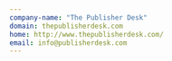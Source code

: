 ```yaml
---
company-name: "The Publisher Desk"
domain: thepublisherdesk.com
home: http://www.thepublisherdesk.com/
email: info@publisherdesk.com
---
```




